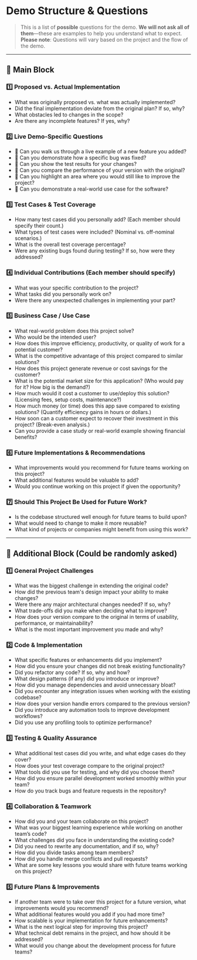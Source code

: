 # Demo Structure & Questions

> This is a list of **possible** questions for the demo. **We will not ask all of them**—these are examples to help you understand what to expect.  
> **Please note**: Questions will vary based on the project and the flow of the demo.

---

## 🔹 Main Block

### 1️⃣ Proposed vs. Actual Implementation
- What was originally proposed vs. what was actually implemented?
- Did the final implementation deviate from the original plan? If so, why?
- What obstacles led to changes in the scope?
- Are there any incomplete features? If yes, why?

### 2️⃣ Live Demo-Specific Questions
- 🎥 Can you walk us through a live example of a new feature you added?
- 🎥 Can you demonstrate how a specific bug was fixed?
- 🎥 Can you show the test results for your changes?
- 🎥 Can you compare the performance of your version with the original?
- 🎥 Can you highlight an area where you would still like to improve the project?
- 🎥 Can you demonstrate a real-world use case for the software?

### 3️⃣ Test Cases & Test Coverage
- How many test cases did you personally add? (Each member should specify their count.)
- What types of test cases were included? (Nominal vs. off-nominal scenarios.)
- What is the overall test coverage percentage?
- Were any existing bugs found during testing? If so, how were they addressed?

### 4️⃣ Individual Contributions (Each member should specify)
- What was your specific contribution to the project?
- What tasks did you personally work on?
- Were there any unexpected challenges in implementing your part?


### 5️⃣ Business Case / Use Case
- What real-world problem does this project solve?
- Who would be the intended user?
- How does this improve efficiency, productivity, or quality of work for a potential customer?
- What is the competitive advantage of this project compared to similar solutions?
- How does this project generate revenue or cost savings for the customer?
- What is the potential market size for this application? (Who would pay for it? How big is the demand?)
- How much would it cost a customer to use/deploy this solution? (Licensing fees, setup costs, maintenance?)
- How much money (or time) does this app save compared to existing solutions? (Quantify efficiency gains in hours or dollars.)
- How soon can a customer expect to recover their investment in this project? (Break-even analysis.)
- Can you provide a case study or real-world example showing financial benefits?


### 6️⃣ Future Implementations & Recommendations
- What improvements would you recommend for future teams working on this project?
- What additional features would be valuable to add?
- Would you continue working on this project if given the opportunity?

### 7️⃣ Should This Project Be Used for Future Work?
- Is the codebase structured well enough for future teams to build upon?
- What would need to change to make it more reusable?
- What kind of projects or companies might benefit from using this work?

---

## 🔹 Additional Block (Could be randomly asked)

### 1️⃣ General Project Challenges
- What was the biggest challenge in extending the original code?
- How did the previous team's design impact your ability to make changes?
- Were there any major architectural changes needed? If so, why?
- What trade-offs did you make when deciding what to improve?
- How does your version compare to the original in terms of usability, performance, or maintainability?
- What is the most important improvement you made and why?

### 2️⃣ Code & Implementation
- What specific features or enhancements did you implement?
- How did you ensure your changes did not break existing functionality?
- Did you refactor any code? If so, why and how?
- What design patterns (if any) did you introduce or improve?
- How did you manage dependencies and avoid unnecessary bloat?
- Did you encounter any integration issues when working with the existing codebase?
- How does your version handle errors compared to the previous version?
- Did you introduce any automation tools to improve development workflows?
- Did you use any profiling tools to optimize performance?

### 3️⃣ Testing & Quality Assurance
- What additional test cases did you write, and what edge cases do they cover?
- How does your test coverage compare to the original project?
- What tools did you use for testing, and why did you choose them?
- How did you ensure parallel development worked smoothly within your team?
- How do you track bugs and feature requests in the repository?


### 4️⃣ Collaboration & Teamwork
- How did you and your team collaborate on this project?
- What was your biggest learning experience while working on another team’s code?
- What challenges did you face in understanding the existing code?
- Did you need to rewrite any documentation, and if so, why?
- How did you divide tasks among team members?
- How did you handle merge conflicts and pull requests?
- What are some key lessons you would share with future teams working on this project?


### 5️⃣ Future Plans & Improvements
- If another team were to take over this project for a future version, what improvements would you recommend?
- What additional features would you add if you had more time?
- How scalable is your implementation for future enhancements?
- What is the next logical step for improving this project?
- What technical debt remains in the project, and how should it be addressed?
- What would you change about the development process for future teams?
